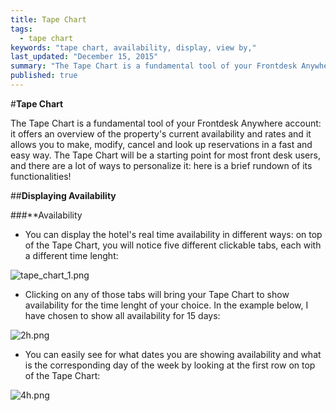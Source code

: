 ```yaml
---
title: Tape Chart
tags: 
  - tape chart
keywords: "tape chart, availability, display, view by,"
last_updated: "December 15, 2015"
summary: "The Tape Chart is a fundamental tool of your Frontdesk Anywhere account: it offers an overview of your current availability and rates, it allows you to make, modify and cancel reservations in a fast and easy way, it offers a quick guest look up."
published: true
---
```




#**Tape Chart**  


The Tape Chart is a fundamental tool of your Frontdesk Anywhere account: it offers an overview of the property's current availability and rates and it allows you to make, modify, cancel and look up reservations in a fast and easy way. The Tape Chart will be a starting point for most front desk users, and there are a lot of ways to personalize it: here is a brief rundown of its functionalities!  


##**Displaying Availability**  

###**Availability

 - You can display the hotel's real time availability in different ways: on top of the Tape Chart, you will notice five different clickable tabs, each with a different time lenght:  


![tape_chart_1.png]({{site.baseurl}}/images/tape_chart_1.png)
  



 - Clicking on any of those tabs will bring your Tape Chart to show availability for the time lenght of your choice. In the example below, I have chosen to show all availability for 15 days:  


![2h.png]({{site.baseurl}}/images/2h.png)  



 - You can easily see for what dates you are showing availability and what is the corresponding day of the week by looking at the first row on top of the Tape Chart:
 

![4h.png]({{site.baseurl}}/images/4h.png)

